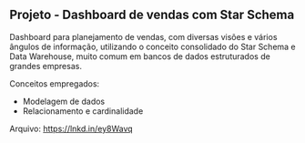 ## Projeto - Dashboard de vendas com Star Schema

Dashboard para planejamento de vendas, com diversas visões e vários ângulos de informação, utilizando o conceito consolidado do Star Schema e Data Warehouse, muito comum em bancos de dados estruturados de grandes empresas.

Conceitos empregados:
<ul>
<li>Modelagem de dados</li>
  <li>Relacionamento e cardinalidade</li>
</ul>

Arquivo:
https://lnkd.in/ey8Wavq
